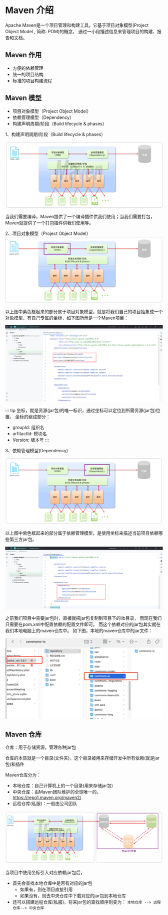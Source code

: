 # Maven 介绍



Apache Maven是一个项目管理和构建工具，它基于项目对象模型(Project Object Model , 简称: POM)的概念，
通过一小段描述信息来管理项目的构建、报告和文档。


## Maven 作用

- 方便的依赖管理
- 统一的项目结构
- 标准的项目构建流程

## Maven 模型


- 项目对象模型（Project Object Model）
- 依赖管理模型（Dependency）
- 构建声明周期/阶段（Build lifecycle & phases）


1、构建声明周期/阶段（Build lifecycle & phases）

![LOGO](/public/image/javapublic/5d10ec71-c1f1-4cbf-9111-df10455ad52b.png)

当我们需要编译，Maven提供了一个编译插件供我们使用；当我们需要打包，Maven就提供了一个打包插件供我们使用等。


2、项目对象模型（Project Object Model）
![LOGO](/public/image/javapublic/b516341f-4d76-45a3-8616-542ed5f313cb.png)

以上图中紫色框起来的部分属于项目对象模型，就是将我们自己的项目抽象成一个对象模型，有自己专属的坐标，如下图所示是一个Maven项目：


![LOGO](/public/image/javapublic/ec2c461b-a2be-446c-aea1-751411ee9aaa.png)

::: tip
坐标，就是资源(jar包)的唯一标识，通过坐标可以定位到所需资源(jar包)位置。
坐标的组成部分：
- groupId: 组织名
- arfitactId: 模块名
- Version: 版本号
:::

3、依赖管理模型(Dependency)

![LOGO](/public/image/javapublic/ca7fc8df-7b8d-4255-aa20-0b136f88b3a7.png)

以上图中紫色框起来的部分属于依赖管理模型，是使用坐标来描述当前项目依赖哪些第三方jar包。

![LOGO](/public/image/javapublic/f4f8a4a4-0a40-4b8c-b47a-fbbcc8358d72.png)

<sapn class="marker-text">
之前我们项目中需要jar包时，直接就把jar包复制到项目下的lib目录，
而现在我们只需要在pom.xml中配置依赖的配置文件即可。
</sapn>
而这个依赖对应的jar包其实就在我们本地电脑上的maven仓库中。
如下图，本地的maven仓库中的jar文件：

![LOGO](/public/image/javapublic/WX20250406-145828@2x.png)



## Maven 仓库

仓库：用于存储资源，管理各种jar包

<sapn class="marker-text">
仓库的本质就是一个目录(文件夹)，这个目录被用来存储开发中所有依赖(就是jar包)和插件
</sapn>


Maven仓库分为：
- 本地仓库：自己计算机上的一个目录(用来存储jar包)
- 中央仓库：由Maven团队维护的全球唯一的。https://repo1.maven.org/maven2/
- 远程仓库(私服)：一般由公司团队


![LOGO](/public/image/javapublic/2e6e5c21-0825-48e0-923d-67df9dc2e6ba.png)



当项目中使用坐标引入对应依赖jar包后，
- 首先会查找本地仓库中是否有对应的jar包
    - 如果有，则在项目直接引用
    - 如果没有，则去中央仓库中下载对应的jar包到本地仓库
- 还可以搭建远程仓库(私服)，将来jar包的查找顺序则变为： `本地仓库 --> 远程仓库--> 中央仓库`





